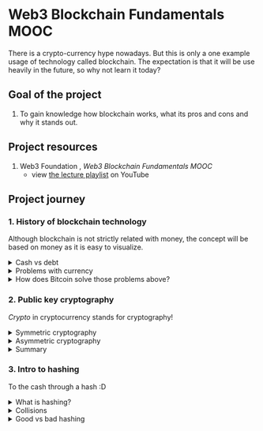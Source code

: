 # Web3 Blockchain Fundamentals MOOC

There is a crypto-currency hype nowadays. But this is only a one example usage of technology called blockchain. The expectation is that it will be use heavily in the future, so why not learn it today?

## Goal of the project

1. To gain knowledge how blockchain works, what its pros and cons and why it stands out.

## Project resources

1. Web3 Foundation , _Web3 Blockchain Fundamentals MOOC_
   - view [the lecture playlist](https://www.youtube.com/playlist?list=PLxVihxZC42nF_MCN9PTvZMIifRjx9cZ2J) on YouTube

## Project journey

### 1. History of blockchain technology

Although blockchain is not strictly related with money, the concept will be based on money as it is easy to visualize.

<details>
   <summary>Cash vs debt</summary>

#### Cash vs debt

In order to create a basic economy, we **do not need** to use cash explicitly. A more "primitive" version of determining the wealth is to track the personal debt itself. You own everybody - you are "poor"; everybody own you - you are "rich". We use cash on a daily basis, because it has more advantages over debt-base system.

|      | cash                                                                                                                  | debt                                                                                                                                                       |
| ---- | --------------------------------------------------------------------------------------------------------------------- | ---------------------------------------------------------------------------------------------------------------------------------------------------------- |
| pros | 1. Anonymity - you finalize the transaction and no leave no trace.                                                    | 1. Simple mechanism - no need for external goods (coins, gold etc.).                                                                                       |
| cons | 1. One may end up with no confirmation of the transaction. <br> 2. Need consensus what can play as a mean of payment. | 1. Lack of anonymity - the debt owner (seller) as well as buyer must be exactly listed. <br> 2. Third party authority must manage and verify transactions. |

</details>

<details>
   <summary>Problems with currency</summary>

#### Problems with currency

##### Double-spending issue

The currency system must solve the problem of double-spending issue. It's a situation when the same piece of money is used to pay in two different transactions.

##### Central authority issue

Following the rule _trust nobody_, the lack of central authority gives more power (as well as responsibilities) to users of the currency.

##### Unlimited resources issue

As there are more money being added to the pool, the overall amount increases, so overall purchasing power (for the same amount) decreases. If money are being added and added, the currency is worthless.

</details>

<details>
   <summary>How does Bitcoin solve those problems above?</summary>

#### How does Bitcoin solve those problems above?

##### No work - no money

In real word we are paid for doing a job. Why not apply this rule for work that computers do? In Bitcoin world, the computer is being paid for its computational work done during processing a block (list) of transactions.Instead of a single transaction, the block is object being processed, as it has good level of granularity (and also it is more efficient).

##### Is those computations "useful"?

I was shocked when I realize that the computation is not "meaningful" in terms of solving a general problem which need a huge amount of power (e.g. looking for primes). Then I realize that these computations must be linked with transactions packed in the block a computer is trying to produce. It would be very interesting if there will be some way to linked this two approaches.

##### Ledgers

To enforce block order, each of them must point to a previous one ("have a parent"). This create a chain of block (hence "blockchain" 🙊).

##### Decentralization

With a consensus that the largest proof of work is a leading ledger, there is no need for central authority to manage and approve transactions.

##### Bitcoin halving

Bitcoin is limited to only 21 millions of coins and has a mechanism of halving (every 210,000 block mined the reward is cut in half). When all coins will be mined, the miners will be paid from transaction fees only.

</details>

### 2. Public key cryptography

_Crypto_ in cryptocurrency stands for cryptography!

<details>
   <summary>Symmetric cryptography</summary>

#### Symmetric cryptography

Symmetric cryptography assume, that two users which want to communicate, encrypt their data using encryption algorithm with shared key K. After receiving an encrypted message, they would receive an original text with decryption algorithm with the shared key K.

##### Authentication

It is possible to enable authentication method to prove data integrity send over insecure channel. One approach is to use a message authentication code (MAC or a tag) which is generated based on key K and message M and are sent altogether with message. If the receiver run the same tag generation algorithm with K and M and obtain a different tag, it implies that message was malformed.

##### Problems with this approach

If both keys should be shared and known only to these two users, how they can establish a secure channel where they can agree on the keys? The question is more important in the Internet era, where these end users may not know each one.

</details>

<details>
   <summary>Asymmetric cryptography</summary>

#### Asymmetric cryptography

Asymmetric cryptography introduces private and public keys. Public keys allow to encrypt the message - anyone who sends the message can do it. To decrypt it, one must hold a private keys matched for the used public key. It is a one person well hidden secret.

</details>

<details>
   <summary>Summary</summary>

#### Summary

Although asymmetric encryption is more secure than a symmetric one, it is also more inefficient. Thus, a hybrid approach exist: use asymmetric cryptography to establish a secure channel of communication, share keys for symmetric cryptography and then use them for further communicating through an insecure channel.

</details>

### 3. Intro to hashing

To the cash through a hash :D

<details>
   <summary>What is hashing?</summary>

#### What is hashing?

A one-way function is a function _y = f(x)_ where, given _y_, it is computationally infeasible to calculate _x_, but given _x_, it is possible to calculate _y_.

Hash is an example of a one-way function\* that take an some data and returns an fixed-length unique\*\* value representing it.

\* - no one can prove that specific algorithm is one-way, it's rather the trust convention
\*\* - may not be unique, but it is _highly_ unlikely

</details>

<details>
   <summary>Collisions</summary>

#### Collisions

As mention in the subchapter above, two different strings can be hashed to the same result. This situation is called a collision. Although a hashing function which is collision-free does not exists, it is extremely hard to "produce" this situation.

</details>

<details>
   <summary>Good vs bad hashing</summary>

#### Good vs bad hashing

There are some rules that good hashing function must meet:

1. collision-resistant - summed up above
2. hiding - there is no way to "reverse engineering" the algorithm (no clear correspondence with change in the message to a change in the output)
3. puzzle friendliness - no shortcuts, only brute force attacks are possible

</details>
